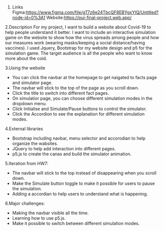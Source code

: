 1. Links 
Figma:https://www.figma.com/file/gT7z6e24TbcQF8EBYgxYIQ/Untitled?node-id=0%3A1
Website:https://pui-final-project.web.app/

2.Description
For my project, I want to build a website about Covid-19 to help people understand it 
better. I want to include an interactive simulation game on the website to show how
the virus spreads among people and how our measures work (wearing
masks/keeping a social distance/having vaccines). I used Jquery, Bootstrap
for my website design and p5 for the simulation game. The target audience is all the people who want to know more about the coid.

3.Using the website
- You can click the navbar at the homepage to get naigated to facts page and simulator page.
- The navbar will stick to the top of the page as you scroll down.
- Click the title to switch into different fact pages.
- On simulatior page, you can choose different simulation modes in the dropdown menu.
- Click Initialise and Simulate/Pause buttons to control the simulator.
- Click the Accordion to see the explanation for different simulation modes.

4.External libraries
- Bootstrap including navbar, menu selector and accorodian to help organize the wabsites.
- JQuery to help add interaction into different pages.
- p5.js to create the canas and build the simulator animation.

5.Iteration from HW7:
- The navbar will stick to the top instead of disappearing when you scroll down.
- Make the Simulate button toggle to make it possible for users to pause the simulation.
- Adding a accordian to help users to understand what is happening.

6.Major challenges:
- Making the navbar visible all the time.
- Learning how to use p5.js.
- Make it possible to switch between different simulation modes. 
